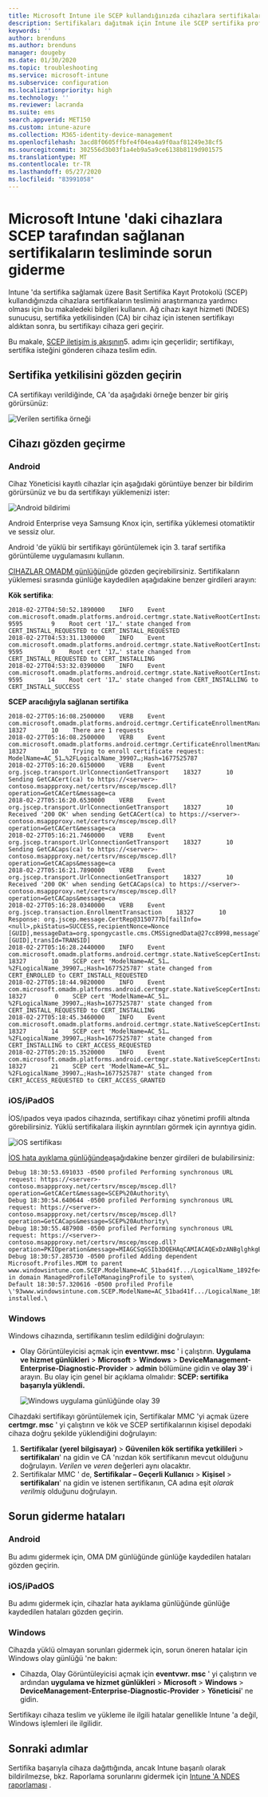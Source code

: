 ```yaml
---
title: Microsoft Intune ile SCEP kullandığınızda cihazlara sertifikaların teslimini giderme | Microsoft Docs
description: Sertifikaları dağıtmak için Intune ile SCEP sertifika profillerini kullanırken CA 'dan bir cihaza sertifika tesliminde sorun giderin.
keywords: ''
author: brenduns
ms.author: brenduns
manager: dougeby
ms.date: 01/30/2020
ms.topic: troubleshooting
ms.service: microsoft-intune
ms.subservice: configuration
ms.localizationpriority: high
ms.technology: ''
ms.reviewer: lacranda
ms.suite: ems
search.appverid: MET150
ms.custom: intune-azure
ms.collection: M365-identity-device-management
ms.openlocfilehash: 3acd8f0605ffbfe4f04ea4a9f0aaf81249e38cf5
ms.sourcegitcommit: 302556d3b03f1a4eb9a5a9ce6138b8119d901575
ms.translationtype: MT
ms.contentlocale: tr-TR
ms.lasthandoff: 05/27/2020
ms.locfileid: "83991058"
---
```

# <a name="troubleshoot-the-delivery-of-certificates-provisioned-by-scep-to-devices-in-microsoft-intune"></a>Microsoft Intune 'daki cihazlara SCEP tarafından sağlanan sertifikaların tesliminde sorun giderme

Intune 'da sertifika sağlamak üzere Basit Sertifika Kayıt Protokolü (SCEP) kullandığınızda cihazlara sertifikaların teslimini araştırmanıza yardımcı olması için bu makaledeki bilgileri kullanın. Ağ cihazı kayıt hizmeti (NDES) sunucusu, sertifika yetkilisinden (CA) bir cihaz için istenen sertifikayı aldıktan sonra, bu sertifikayı cihaza geri geçirir.

Bu makale, [SCEP iletişim iş akışının](troubleshoot-scep-certificate-profiles.md)5. adımı için geçerlidir; sertifikayı, sertifika isteğini gönderen cihaza teslim edin.

## <a name="review-the-certification-authority"></a>Sertifika yetkilisini gözden geçirin

CA sertifikayı verildiğinde, CA 'da aşağıdaki örneğe benzer bir giriş görürsünüz:

![Verilen sertifika örneği](../protect/media/troubleshoot-scep-certificate-delivery/certificate-authority.png)

## <a name="review-the-device"></a>Cihazı gözden geçirme

### <a name="android"></a>Android

Cihaz Yöneticisi kayıtlı cihazlar için aşağıdaki görüntüye benzer bir bildirim görürsünüz ve bu da sertifikayı yüklemenizi ister:

![Android bildirimi](../protect/media/troubleshoot-scep-certificate-delivery/android-notification.png)

Android Enterprise veya Samsung Knox için, sertifika yüklemesi otomatiktir ve sessiz olur.

Android 'de yüklü bir sertifikayı görüntülemek için 3. taraf sertifika görüntüleme uygulamasını kullanın.

[CIHAZLAR OMADM günlüğünü](troubleshoot-scep-certificate-profiles.md#logs-for-android-devices)de gözden geçirebilirsiniz. Sertifikaların yüklemesi sırasında günlüğe kaydedilen aşağıdakine benzer girdileri arayın:

**Kök sertifika**:

```
2018-02-27T04:50:52.1890000    INFO    Event     com.microsoft.omadm.platforms.android.certmgr.state.NativeRootCertInstallStateMachine     9595        9    Root cert '17…' state changed from CERT_INSTALL_REQUESTED to CERT_INSTALL_REQUESTED
2018-02-27T04:53:31.1300000    INFO    Event     com.microsoft.omadm.platforms.android.certmgr.state.NativeRootCertInstallStateMachine     9595        0    Root cert '17…' state changed from CERT_INSTALL_REQUESTED to CERT_INSTALLING
2018-02-27T04:53:32.0390000    INFO    Event     com.microsoft.omadm.platforms.android.certmgr.state.NativeRootCertInstallStateMachine     9595       14    Root cert '17…' state changed from CERT_INSTALLING to CERT_INSTALL_SUCCESS
```

**SCEP aracılığıyla sağlanan sertifika**

```
2018-02-27T05:16:08.2500000    VERB    Event     com.microsoft.omadm.platforms.android.certmgr.CertificateEnrollmentManager    18327       10    There are 1 requests
2018-02-27T05:16:08.2500000    VERB    Event     com.microsoft.omadm.platforms.android.certmgr.CertificateEnrollmentManager    18327       10    Trying to enroll certificate request: ModelName=AC_51…%2FLogicalName_39907…;Hash=1677525787
2018-02-27T05:16:20.6150000    VERB    Event     org.jscep.transport.UrlConnectionGetTransport    18327       10    Sending GetCACert(ca) to https://<server>-contoso.msappproxy.net/certsrv/mscep/mscep.dll?operation=GetCACert&message=ca
2018-02-27T05:16:20.6530000    VERB    Event     org.jscep.transport.UrlConnectionGetTransport    18327       10    Received '200 OK' when sending GetCACert(ca) to https://<server>-contoso.msappproxy.net/certsrv/mscep/mscep.dll?operation=GetCACert&message=ca
2018-02-27T05:16:21.7460000    VERB    Event     org.jscep.transport.UrlConnectionGetTransport    18327       10    Sending GetCACaps(ca) to https://<server>-contoso.msappproxy.net/certsrv/mscep/mscep.dll?operation=GetCACaps&message=ca
2018-02-27T05:16:21.7890000    VERB    Event     org.jscep.transport.UrlConnectionGetTransport    18327       10    Received '200 OK' when sending GetCACaps(ca) to https://<server>-contoso.msappproxy.net/certsrv/mscep/mscep.dll?operation=GetCACaps&message=ca
2018-02-27T05:16:28.0340000    VERB    Event     org.jscep.transaction.EnrollmentTransaction    18327       10    Response: org.jscep.message.CertRep@3150777b[failInfo=<null>,pkiStatus=SUCCESS,recipientNonce=Nonce [GUID],messageData=org.spongycastle.cms.CMSSignedData@27cc8998,messageType=CERT_REP,senderNonce=Nonce [GUID],transId=TRANSID]
2018-02-27T05:16:28.2440000    INFO    Event     com.microsoft.omadm.platforms.android.certmgr.state.NativeScepCertInstallStateMachine    18327       10    SCEP cert 'ModelName=AC_51…%2FLogicalName_39907…;Hash=1677525787' state changed from CERT_ENROLLED to CERT_INSTALL_REQUESTED
2018-02-27T05:18:44.9820000    INFO    Event     com.microsoft.omadm.platforms.android.certmgr.state.NativeScepCertInstallStateMachine    18327        0    SCEP cert 'ModelName=AC_51…%2FLogicalName_39907…;Hash=1677525787' state changed from CERT_INSTALL_REQUESTED to CERT_INSTALLING
2018-02-27T05:18:45.3460000    INFO    Event     com.microsoft.omadm.platforms.android.certmgr.state.NativeScepCertInstallStateMachine    18327       14    SCEP cert 'ModelName=AC_51…%2FLogicalName_39907…;Hash=1677525787' state changed from CERT_INSTALLING to CERT_ACCESS_REQUESTED
2018-02-27T05:20:15.3520000    INFO    Event     com.microsoft.omadm.platforms.android.certmgr.state.NativeScepCertInstallStateMachine    18327       21    SCEP cert 'ModelName=AC_51…%2FLogicalName_39907…;Hash=1677525787' state changed from CERT_ACCESS_REQUESTED to CERT_ACCESS_GRANTED
```

### <a name="iosipados"></a>iOS/iPadOS

İOS/ıpados veya ıpados cihazında, sertifikayı cihaz yönetimi profili altında görebilirsiniz. Yüklü sertifikalara ilişkin ayrıntıları görmek için ayrıntıya gidin.

![iOS sertifikası](../protect/media/troubleshoot-scep-certificate-delivery/ios-certificate.png)

[İOS hata ayıklama günlüğünde](troubleshoot-scep-certificate-profiles.md#logs-for-ios-and-ipados-devices)aşağıdakine benzer girdileri de bulabilirsiniz:

```
Debug 18:30:53.691033 -0500 profiled Performing synchronous URL request: https://<server>-contoso.msappproxy.net/certsrv/mscep/mscep.dll?operation=GetCACert&message=SCEP%20Authority\  
Debug 18:30:54.640644 -0500 profiled Performing synchronous URL request: https://<server>-contoso.msappproxy.net/certsrv/mscep/mscep.dll?operation=GetCACaps&message=SCEP%20Authority\ 
Debug 18:30:55.487908 -0500 profiled Performing synchronous URL request: https://<server>-contoso.msappproxy.net/certsrv/mscep/mscep.dll?operation=PKIOperation&message=MIAGCSqGSIb3DQEHAqCAMIACAQExDzANBglghkgBZQMEAgMFADCABgkqhkiG9w0BBwGggCSABIIZfzCABgkqhkiG9w0BBwOggDCAAgEAMYIBgjCCAX4CAQAwZjBPMRUwEwYKCZImiZPyLGQBGRYFbG9jYWwxHDAaBgoJkiaJk/IsZAEZFgxmb3VydGhjb2ZmZWUxGDAWBgNVBAMTD0ZvdXJ0aENvZmZlZSBDQQITaAAAAAmaneVjEPlcTwAAAAAACTANBgkqhkiG9w0BAQEFAASCAQCqfsOYpuBToerQLkw/tl4tH9E+97TBTjGQN9NCjSgb78fF6edY0pNDU+PH4RB356wv3rfZi5IiNrVu5Od4k6uK4w0582ZM2n8NJFRY7KWSNHsmTIWlo/Vcr4laAtq5rw+CygaYcefptcaamkjdLj07e/Uk4KsetGo7ztPVjSEFwfRIfKv474dLDmPqp0ZwEWRQG 
Debug 18:30:57.285730 -0500 profiled Adding dependent Microsoft.Profiles.MDM to parent www.windowsintune.com.SCEP.ModelName=AC_51bad41f.../LogicalName_1892fe4c...;Hash=-912418295 in domain ManagedProfileToManagingProfile to system\ 
Default 18:30:57.320616 -0500 profiled Profile \'93www.windowsintune.com.SCEP.ModelName=AC_51bad41f.../LogicalName_1892fe4c...;Hash=-912418295\'94 installed.\ 
```

### <a name="windows"></a>Windows

Windows cihazında, sertifikanın teslim edildiğini doğrulayın:

- Olay Görüntüleyicisi açmak için **eventvwr. msc** ' i çalıştırın. **Uygulama ve hizmet günlükleri**  >  **Microsoft**  >  **Windows**  >  **DeviceManagement-Enterprise-Diagnostic-Provider**  >  **admin** bölümüne gidin ve **olay 39**' i arayın. Bu olay için genel bir açıklama olmalıdır: **SCEP: sertifika başarıyla yüklendi.**

   ![Windows uygulama günlüğünde olay 39](../protect/media/troubleshoot-scep-certificate-delivery/device-app-log.png)

Cihazdaki sertifikayı görüntülemek için, Sertifikalar MMC 'yi açmak üzere **certmgr. msc** ' yi çalıştırın ve kök ve SCEP sertifikalarının kişisel depodaki cihaza doğru şekilde yüklendiğini doğrulayın:

   1. **Sertifikalar (yerel bilgisayar)**  >  **Güvenilen kök sertifika yetkilileri**  >  **sertifikaları**' na gidin ve CA 'nızdan kök sertifikanın mevcut olduğunu doğrulayın. *Verilen* ve *veren* değerleri aynı olacaktır.
   2. Sertifikalar MMC ' de, **Sertifikalar – Geçerli Kullanıcı**  >  **Kişisel**  >  **sertifikaları**' na gidin ve istenen sertifikanın, CA adına eşit *olarak verilmiş* olduğunu doğrulayın.

## <a name="troubleshoot-failures"></a>Sorun giderme hataları

### <a name="android"></a>Android

Bu adımı gidermek için, OMA DM günlüğünde günlüğe kaydedilen hataları gözden geçirin.

### <a name="iosipados"></a>iOS/iPadOS

Bu adımı gidermek için, cihazlar hata ayıklama günlüğünde günlüğe kaydedilen hataları gözden geçirin.

### <a name="windows"></a>Windows

Cihazda yüklü olmayan sorunları gidermek için, sorun öneren hatalar için Windows olay günlüğü 'ne bakın:

- Cihazda, Olay Görüntüleyicisi açmak için **eventvwr. msc** ' yi çalıştırın ve ardından **uygulama ve hizmet günlükleri**  >  **Microsoft**  >  **Windows**  >  **DeviceManagement-Enterprise-Diagnostic-Provider**  >  **Yöneticisi**' ne gidin.

Sertifikayı cihaza teslim ve yükleme ile ilgili hatalar genellikle Intune 'a değil, Windows işlemleri ile ilgilidir.

## <a name="next-steps"></a>Sonraki adımlar

Sertifika başarıyla cihaza dağıttığında, ancak Intune başarılı olarak bildirilmezse, bkz. Raporlama sorunlarını gidermek için [Intune 'A NDES raporlaması](troubleshoot-scep-certificate-reporting.md) .
